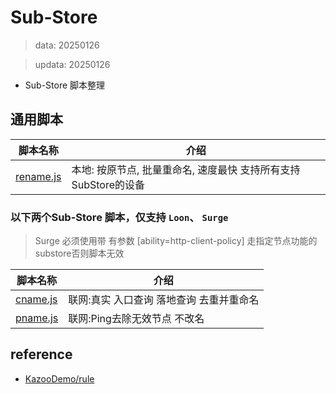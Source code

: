 # Sub-Store
> data: 20250126

> updata: 20250126
* Sub-Store 脚本整理

## 通用脚本

| 脚本名称                                     | 介绍                                      |
| ---------------------------------------- | --------------------------------------- |
| [rename.js](https://keywos.cf/rename.js) | 本地: 按原节点, 批量重命名, 速度最快 支持所有支持SubStore的设备 |

### 以下两个Sub-Store 脚本，仅支持 `Loon`、 `Surge` 
 > Surge 必须使用带 有参数 [ability=http-client-policy] 走指定节点功能的substore否则脚本无效 
 
| 脚本名称                                   | 介绍                     |
| -------------------------------------- | ---------------------- |
| [cname.js](https://keywos.cf/cname.js) | 联网:真实 入口查询 落地查询 去重并重命名 |
| [pname.js](https://keywos.cf/pname.js) | 联网:Ping去除无效节点 不改名      |

## reference
- [KazooDemo/rule](https://github.com/KazooDemo/rule)
